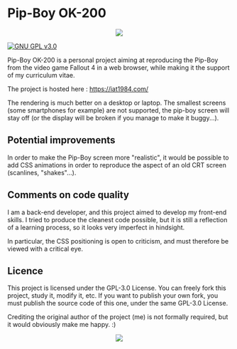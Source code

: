 # Pip-Boy OK-200

<p align="center">

  <img src="https://raw.githubusercontent.com/IAmTerror/pip_boy_ok_200/master/img/pip_boy_github_animation.gif?token=AHXXFALKBGHQJDPWWFBJ343ALMZQS" />

</p>

[![GNU GPL v3.0](https://img.shields.io/badge/licence-GNU%20GPL%20v3.0-blue)](https://github.com/IAmTerror/phoenix_down_script/blob/master/LICENSE)

Pip-Boy OK-200 is a personal project aiming at reproducing the Pip-Boy from the video game Fallout 4 in a web browser,
while making it the support of my curriculum vitae.

The project is hosted here : https://iat1984.com/

The rendering is much better on a desktop or laptop. The smallest screens (some smartphones for example) are not
supported, the pip-boy screen will stay off (or the display will be broken if you manage to make it buggy...).

## Potential improvements

In order to make the Pip-Boy screen more "realistic", it would be possible to add CSS animations in order to reproduce
the aspect of an old CRT screen (scanlines, "shakes"...).

## Comments on code quality

I am a back-end developer, and this project aimed to develop my front-end skills. I tried to produce the cleanest code
possible, but it is still a reflection of a learning process, so it looks very imperfect in hindsight.

In particular, the CSS positioning is open to criticism, and must therefore be viewed with a critical eye.

## Licence

This project is licensed under the GPL-3.0 License. You can freely fork this project, study it, modify it, etc. If you
want to publish your own fork, you must publish the source code of this one, under the same GPL-3.0 License.

Crediting the original author of the project (me) is not formally required, but it would obviously make me happy. :)

<p align="center">

  <img src="https://raw.githubusercontent.com/IAmTerror/pip_boy_ok_200/master/img/fallout_vault_boy_readme.png?token=AHXXFAL3ZXIPDULYUOTL73DALMTW4" />

</p>

